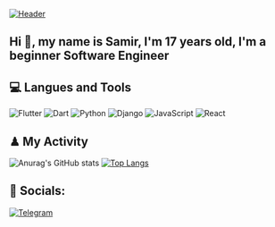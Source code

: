 [![Header](https://github.com/rsamirdevone/rsamirdevone/blob/main/assets/1.gif)](https://www.youtube.com/watch?v=ceqgwo7U28Y)

## Hi 👋, my name is Samir, I'm 17 years old, I'm a beginner Software Engineer


## 💻 Langues and Tools
![Flutter](https://img.shields.io/static/v1?label&message=Flutter&color=090909&?style=for-the-badge&logo=flutter&logoColor=47C5FB)
![Dart](https://img.shields.io/static/v1?label&message=Dart&color=090909&?style=for-the-badge&logo=Dart&logoColor=097CDB)
![Python](https://img.shields.io/static/v1?label&message=Python&color=090909&?style=for-the-badge&logo=Python&logoColor=)
![Django](https://img.shields.io/static/v1?label&message=Django&color=090909&?style=for-the-badge&logo=Django&logoColor=749F82)
![JavaScript](https://img.shields.io/static/v1?label&message=JavaScript&color=090909&?style=for-the-badge&logo=JavaScript&logoColor=FFED00)
![React](https://img.shields.io/static/v1?label&message=React&color=090909&?style=for-the-badge&logo=React&logoColor=47C5FB)

## ♟ My Activity
![Anurag's GitHub stats](https://github-readme-stats.vercel.app/api?username=rsamirdevone&show_icons=true&theme=dracula)
[![Top Langs](https://github-readme-stats.vercel.app/api/top-langs/?username=rsamirdevone&hide_progress=true)](https://github.com/rsamirdevone/github-readme-stats)
## 📱 Socials:
[![Telegram](https://img.shields.io/static/v1?label&message=Telegram&color=090909&?style=for-the-badge&logo=Telegram&logoColor=3A98B9)](https://t.me/fullstackdevone)